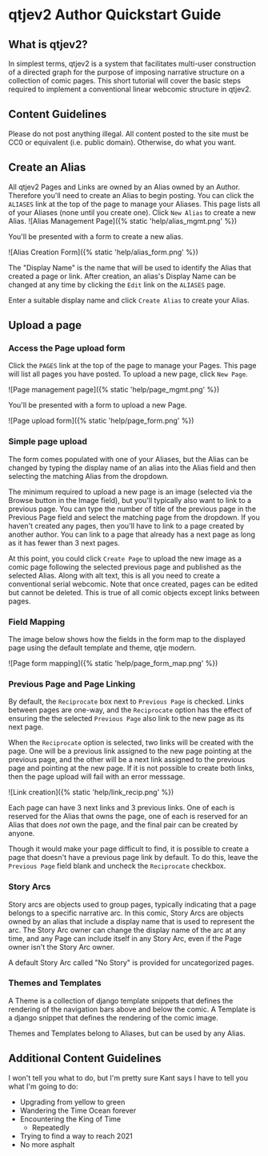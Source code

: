 # qtjev2 Author Quickstart Guide

## What is qtjev2?

In simplest terms, qtjev2 is a system that facilitates multi-user construction of a directed graph for the purpose of imposing narrative structure on a collection of comic pages. This short tutorial will cover the basic steps required to implement a conventional linear webcomic structure in qtjev2.

## Content Guidelines

Please do not post anything illegal. All content posted to the site must be CC0 or equivalent (i.e. public domain). Otherwise, do what you want.

## Create an Alias

All qtjev2 Pages and Links are owned by an Alias owned by an Author. Therefore you'll need to create an Alias to begin posting. You can click the `ALIASES` link at the top of the page to manage your Aliases. This page lists all of your Aliases (none until you create one). Click `New Alias` to create a new Alias.
![Alias Management Page]({% static 'help/alias_mgmt.png' %})

You'll be presented with a form to create a new alias.

![Alias Creation Form]({% static 'help/alias_form.png' %})

The "Display Name" is the name that will be used to identify the Alias that created a page or link. After creation, an alias's Display Name can be changed at any time by clicking the `Edit` link on the `ALIASES` page.

Enter a suitable display name and click `Create Alias` to create your Alias.

## Upload a page

### Access the Page upload form

Click the `PAGES` link at the top of the page to manage your Pages. This page will list all pages you have posted. To upload a new page, click `New Page`.

![Page management page]({% static 'help/page_mgmt.png' %})

You'll be presented with a form to upload a new Page.

![Page upload form]({% static 'help/page_form.png' %})

### Simple page upload

The form comes populated with one of your Aliases, but the Alias can be changed by typing the display name of an alias into the Alias field and then selecting the matching Alias from the dropdown.

The minimum required to upload a new page is an image (selected via the Browse button in the Image field), but you'll typically also want to link to a previous page. You can type the number of title of the previous page in the Previous Page field and select the matching page from the dropdown. If you haven't created any pages, then you'll have to link to a page created by another author. You can link to a page that already has a next page as long as it has fewer than 3 next pages.

At this point, you could click `Create Page` to upload the new image as a comic page following the selected previous page and published as the selected Alias. Along with alt text, this is all you need to create a conventional serial webcomic. Note that once created, pages can be edited but cannot be deleted. This is true of all comic objects except links between pages.

### Field Mapping

The image below shows how the fields in the form map to the displayed page using the default template and theme, qtje modern.

![Page form mapping]({% static 'help/page_form_map.png' %})

### Previous Page and Page Linking

By default, the `Reciprocate` box next to `Previous Page` is checked. Links between pages are one-way, and the `Reciprocate` option has the effect of ensuring the the selected `Previous Page` also link to the new page as its next page.

When the `Reciprocate` option is selected, two links will be created with the page. One will be a previous link assigned to the new page pointing at the previous page, and the other will be a next link assigned to the previous page and pointing at the new page. If it is not possible to create both links, then the page upload will fail with an error messsage.

![Link creation]({% static 'help/link_recip.png' %})

Each page can have 3 next links and 3 previous links. One of each is reserved for the Alias that owns the page, one of each is reserved for an Alias that does _not_ own the page, and the final pair can be created by anyone.

Though it would make your page difficult to find, it is possible to create a page that doesn't have a previous page link by default. To do this, leave the `Previous Page` field blank and uncheck the `Reciprocate` checkbox.


### Story Arcs

Story arcs are objects used to group pages, typically indicating that a page belongs to a specific narrative arc. In this comic, Story Arcs are objects owned by an alias that include a display name that is used to represent the arc. The Story Arc owner can change the display name of the arc at any time, and any Page can include itself in any Story Arc, even if the Page owner isn't the Story Arc owner.

A default Story Arc called "No Story" is provided for uncategorized pages.

### Themes and Templates

A Theme is a collection of django template snippets that defines the rendering of the navigation bars above and below the comic. A Template is a django snippet that defines the rendering of the comic image.

Themes and Templates belong to Aliases, but can be used by any Alias.

## Additional Content Guidelines

I won't tell you what to do, but I'm pretty sure Kant says I have to tell you what I'm going to do:

* Upgrading from yellow to green
* Wandering the Time Ocean forever
* Encountering the King of Time
    * Repeatedly
* Trying to find a way to reach 2021
* No more asphalt
